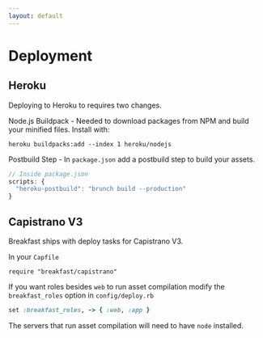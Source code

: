 ```yaml
---
layout: default
---
```


# Deployment

## Heroku
Deploying to Heroku to requires two changes.

Node.js Buildpack - Needed to download packages from NPM and build your minified
files. Install with:

~~~
heroku buildpacks:add --index 1 heroku/nodejs
~~~

Postbuild Step - In `package.json` add a postbuild step to build your assets.

~~~javascript
// Inside package.json
scripts: {
  "heroku-postbuild": "brunch build --production"
}
~~~

## Capistrano V3 

Breakfast ships with deploy tasks for Capistrano V3.

In your `Capfile`

~~~
require "breakfast/capistrano"
~~~

If you want roles besides `web` to run asset compilation modify the
`breakfast_roles` option in `config/deploy.rb`

~~~ruby
set :breakfast_roles, -> { :web, :app }
~~~

The servers that run asset compilation will need to have `node` installed.

